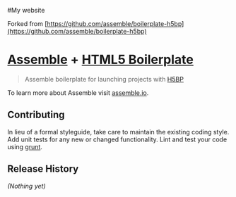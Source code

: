 #My website

Forked from [https://github.com/assemble/boilerplate-h5bp](https://github.com/assemble/boilerplate-h5bp)

# [Assemble](http://assemble.io) + [HTML5 Boilerplate](https://github.com/h5bp/html5-boilerplate)

> Assemble boilerplate for launching projects with [H5BP](https://github.com/h5bp/html5-boilerplate)

To learn more about Assemble visit [assemble.io](http://assemble.io).

## Contributing
In lieu of a formal styleguide, take care to maintain the existing coding style. Add unit tests for any new or changed functionality. Lint and test your code using [grunt](http://gruntjs.com).

## Release History
_(Nothing yet)_

